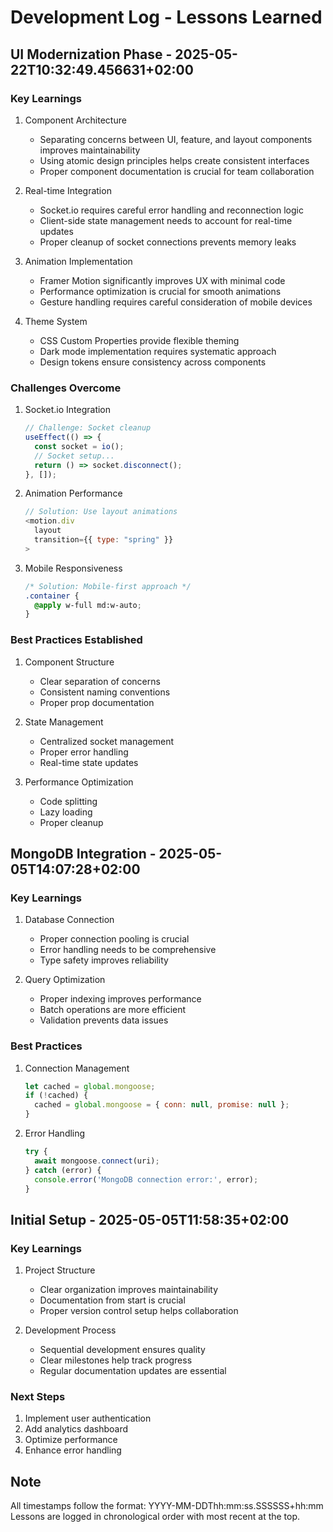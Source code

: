 # Development Log - Lessons Learned

## UI Modernization Phase - 2025-05-22T10:32:49.456631+02:00

### Key Learnings
1. Component Architecture
   - Separating concerns between UI, feature, and layout components improves maintainability
   - Using atomic design principles helps create consistent interfaces
   - Proper component documentation is crucial for team collaboration

2. Real-time Integration
   - Socket.io requires careful error handling and reconnection logic
   - Client-side state management needs to account for real-time updates
   - Proper cleanup of socket connections prevents memory leaks

3. Animation Implementation
   - Framer Motion significantly improves UX with minimal code
   - Performance optimization is crucial for smooth animations
   - Gesture handling requires careful consideration of mobile devices

4. Theme System
   - CSS Custom Properties provide flexible theming
   - Dark mode implementation requires systematic approach
   - Design tokens ensure consistency across components

### Challenges Overcome
1. Socket.io Integration
   ```javascript
   // Challenge: Socket cleanup
   useEffect(() => {
     const socket = io();
     // Socket setup...
     return () => socket.disconnect();
   }, []);
   ```

2. Animation Performance
   ```javascript
   // Solution: Use layout animations
   <motion.div
     layout
     transition={{ type: "spring" }}
   >
   ```

3. Mobile Responsiveness
   ```css
   /* Solution: Mobile-first approach */
   .container {
     @apply w-full md:w-auto;
   }
   ```

### Best Practices Established
1. Component Structure
   - Clear separation of concerns
   - Consistent naming conventions
   - Proper prop documentation

2. State Management
   - Centralized socket management
   - Proper error handling
   - Real-time state updates

3. Performance Optimization
   - Code splitting
   - Lazy loading
   - Proper cleanup

## MongoDB Integration - 2025-05-05T14:07:28+02:00

### Key Learnings
1. Database Connection
   - Proper connection pooling is crucial
   - Error handling needs to be comprehensive
   - Type safety improves reliability

2. Query Optimization
   - Proper indexing improves performance
   - Batch operations are more efficient
   - Validation prevents data issues

### Best Practices
1. Connection Management
   ```javascript
   let cached = global.mongoose;
   if (!cached) {
     cached = global.mongoose = { conn: null, promise: null };
   }
   ```

2. Error Handling
   ```javascript
   try {
     await mongoose.connect(uri);
   } catch (error) {
     console.error('MongoDB connection error:', error);
   }
   ```

## Initial Setup - 2025-05-05T11:58:35+02:00

### Key Learnings
1. Project Structure
   - Clear organization improves maintainability
   - Documentation from start is crucial
   - Proper version control setup helps collaboration

2. Development Process
   - Sequential development ensures quality
   - Clear milestones help track progress
   - Regular documentation updates are essential

### Next Steps
1. Implement user authentication
2. Add analytics dashboard
3. Optimize performance
4. Enhance error handling

## Note
All timestamps follow the format: YYYY-MM-DDThh:mm:ss.SSSSSS+hh:mm
Lessons are logged in chronological order with most recent at the top.
